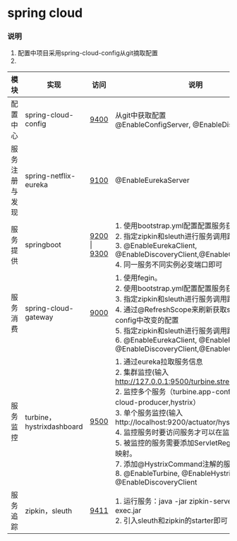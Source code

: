 # spring cloud
### 说明
1. 配置中项目采用spring-cloud-config从git摘取配置
2. 

|模块|实现|访问|说明|
|-|-|-|-|
|配置中心|spring-cloud-config|[9400](http://localhost:9400/)|从git中获取配置<br>@EnableConfigServer, @EnableDiscoveryClient|
|服务注册与发现|spring-netflix-eureka|[9100](http://localhost:9100/)|@EnableEurekaServer|
|服务提供|springboot|[9200](http://localhost:9200/hello?name=zjy) \| [9300](http://localhost:9300/getHostMessage/1123)|1. 使用bootstrap.yml配置配置服务获取相关配置<br>2. 指定zipkin和sleuth进行服务调用跟踪<br>3. @EnableEurekaClient, @EnableDiscoveryClient,@EnableCircuitBreaker<br>4. 同一服务不同实例必变端口即可|
|服务消费|spring-cloud-gateway|[9000](http://localhost:9000/spring-cloud-producer/hello?name=zjy&token=1)|1. 使用fegin。<br>2. 使用bootstrap.yml配置配置服务获取相关配置<br>3. 指定zipkin和sleuth进行服务调用跟踪<br>4. 通过@RefreshScope来刷新获取spring-cloud-config中改变的配置<br>5. 指定zipkin和sleuth进行服务调用跟踪<br>6. @EnableEurekaClient, @EnableFeignClients, @EnableDiscoveryClient,@EnableCircuitBreaker|
|服务监控|turbine，hystrixdashboard|[9500](http://127.0.0.1:9500/hystrix/)|1. 通过eureka拉取服务信息<br>2. 集群监控(输入 http://127.0.0.1:9500/turbine.stream)<br>2. 监控多个服务（turbine.app-config: spring-cloud-producer,hystrix）<br>3. 单个服务监控(输入 http://localhost:9200/actuator/hystrix.stream)<br>4. 监控服务时要访问服务才可以在监控中显示。<br>5. 被监控的服务需要添加ServletRegistrationBean映射。<br>7. 添加@HystrixCommand注解的服务才能被监控<br>8. @EnableTurbine, @EnableHystrixDashboard, @EnableDiscoveryClient|
|服务追踪|zipkin，sleuth|[9411](http://localhost:9411/zipkin/)|1. 运行服务：java -jar zipkin-server-2.12.9-exec.jar<br>2. 引入sleuth和zipkin的starter即可|